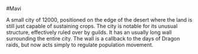 #Mavi

A small city of 12000, positioned on the edge of the desert where the land is still just capable of sustaining crops. The city is notable for its unusual structure, effectively ruled over by guilds. It has an usually long wall surrounding the entire city. The wall is a callback to the days of Dragon raids, but now acts simply to regulate population movement.


